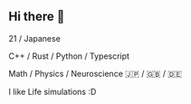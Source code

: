 ## Hi there 👋

21 / Japanese

C++ / Rust / Python / Typescript

Math / Physics / Neuroscience
🇯🇵 / 🇬🇧 / 🇩🇪

I like Life simulations :D
